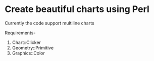 # Create beautiful charts using Perl

Currently the code support multiline charts

Requirements-
1. Chart::Clicker
2. Geometry::Primitive
3. Graphics::Color
